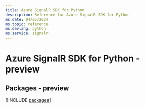 ```yaml
---
title: Azure SignalR SDK for Python
description: Reference for Azure SignalR SDK for Python
ms.date: 04/05/2024
ms.topic: reference
ms.devlang: python
ms.service: signalr
---
```

# Azure SignalR SDK for Python - preview
## Packages - preview
[!INCLUDE [packages](signalr-index.md)]